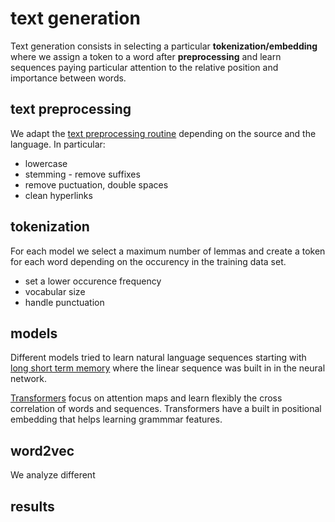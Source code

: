 # text generation

Text generation consists in selecting a particular **tokenization/embedding** where we assign a token to a word after **preprocessing** and learn sequences paying particular attention to the relative position and importance between words.

## text preprocessing

We adapt the [text preprocessing routine](https://github.com/sabeiro/kotoba/kotoba/transformer_text.py) depending on the source and the language. In particular:

* lowercase
* stemming - remove suffixes
* remove puctuation, double spaces
* clean hyperlinks

## tokenization

For each model we select a maximum number of lemmas and create a token for each word depending on the occurency in the training data set. 

* set a lower occurence frequency
* vocabular size
* handle punctuation

## models

Different models tried to learn natural language sequences starting with [long short term memory](https://github.com/sabeiro/kotoba/kotoba/text_gen.py) where the linear sequence was built in in the neural network.

[Transformers](https://github.com/sabeiro/kotoba/kotoba/gen_text_gpt.py) focus on attention maps and learn flexibly the cross correlation of words and sequences. Transformers have a built in positional embedding that helps learning grammmar features. 

## word2vec

We analyze different 

## results


